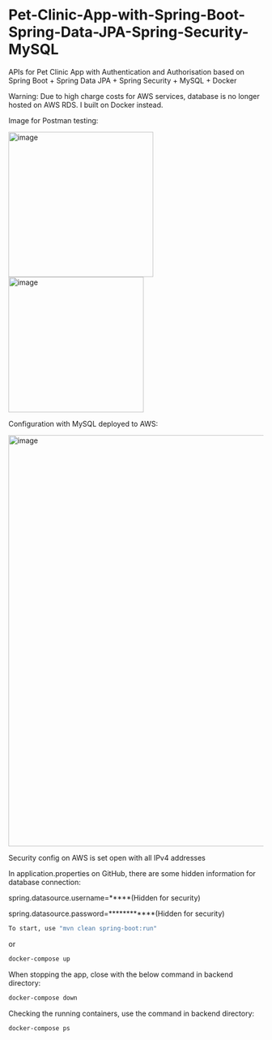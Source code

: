 # Pet-Clinic-App-with-Spring-Boot-Spring-Data-JPA-Spring-Security-MySQL
APIs for Pet Clinic App with Authentication and Authorisation based on Spring Boot + Spring Data JPA + Spring Security + MySQL + Docker

Warning: Due to high charge costs for AWS services, database is no longer hosted on AWS RDS. I built on Docker instead.

Image for Postman testing:

<img width="286" alt="image" src="https://user-images.githubusercontent.com/89829761/212301815-9c82e4ae-161e-47c8-b52c-de835637b0ef.png">
<img width="267" alt="image" src="https://user-images.githubusercontent.com/89829761/212301891-398ac189-eab8-4c51-b9cc-68ac606f7bd2.png">

Configuration with MySQL deployed to AWS:

<img width="811" alt="image" src="https://user-images.githubusercontent.com/89829761/212753607-a5ad5312-d03c-443e-920b-26fb8603ae77.png">


Security config on AWS is set open with all IPv4 addresses

In application.properties on GitHub, there are some hidden information for database connection:

spring.datasource.username=*****(Hidden for security)

spring.datasource.password=************(Hidden for security)

```bash
To start, use "mvn clean spring-boot:run"
```

or

```bash
docker-compose up
```

When stopping the app, close with the below command in backend directory:

```bash
docker-compose down
```

Checking the running containers, use the command in backend directory:

```bash
docker-compose ps
```


